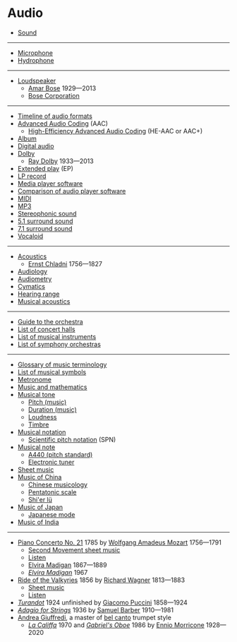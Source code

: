 # Audio
* [Sound](https://en.wikipedia.org/wiki/Sound)
---
* [Microphone](https://en.wikipedia.org/wiki/Microphone)
* [Hydrophone](https://en.wikipedia.org/wiki/Hydrophone)
---
* [Loudspeaker](https://en.wikipedia.org/wiki/Loudspeaker)
  * [Amar Bose](https://en.wikipedia.org/wiki/Amar_Bose) 1929&mdash;2013
  * [Bose Corporation](https://en.wikipedia.org/wiki/Bose_Corporation)
---
* [Timeline of audio formats](https://en.wikipedia.org/wiki/Timeline_of_audio_formats)
* [Advanced Audio Coding](https://en.wikipedia.org/wiki/Advanced_Audio_Coding) (AAC)
  * [High-Efficiency Advanced Audio Coding](https://en.wikipedia.org/wiki/High-Efficiency_Advanced_Audio_Coding) (HE-AAC or AAC+)
* [Album](https://en.wikipedia.org/wiki/Album)
* [Digital audio](https://en.wikipedia.org/wiki/Digital_audio)
* [Dolby](https://en.wikipedia.org/wiki/Dolby)
  * [Ray Dolby](https://en.wikipedia.org/wiki/Ray_Dolby) 1933&mdash;2013
* [Extended play](https://en.wikipedia.org/wiki/Extended_play) (EP)
* [LP record](https://en.wikipedia.org/wiki/LP_record)
* [Media player software](https://en.wikipedia.org/wiki/Media_player_software)
* [Comparison of audio player software](https://en.wikipedia.org/wiki/Comparison_of_audio_player_software)
* [MIDI](https://en.wikipedia.org/wiki/MIDI)
* [MP3](https://en.wikipedia.org/wiki/MP3)
* [Stereophonic sound](https://en.wikipedia.org/wiki/Stereophonic_sound)
* [5.1 surround sound](https://en.wikipedia.org/wiki/5.1_surround_sound)
* [7.1 surround sound](https://en.wikipedia.org/wiki/7.1_surround_sound)
* [Vocaloid](https://en.wikipedia.org/wiki/Vocaloid)
---
* [Acoustics](https://en.wikipedia.org/wiki/Acoustics)
  * [Ernst Chladni](https://en.wikipedia.org/wiki/Ernst_Chladni) 1756&mdash;1827
* [Audiology](https://en.wikipedia.org/wiki/Audiology)
* [Audiometry](https://en.wikipedia.org/wiki/Audiometry)
* [Cymatics](https://en.wikipedia.org/wiki/Cymatics)
* [Hearing range](https://en.wikipedia.org/wiki/Hearing_range)
* [Musical acoustics](https://en.wikipedia.org/wiki/Musical_acoustics)
---
* [Guide to the orchestra](https://www.minnesotaorchestra.org/community-education/educators-families/resources/guide/)
* [List of concert halls](https://en.wikipedia.org/wiki/List_of_concert_halls)
* [List of musical instruments](https://en.wikipedia.org/wiki/List_of_musical_instruments)
* [List of symphony orchestras](https://en.wikipedia.org/wiki/List_of_symphony_orchestras)
---
* [Glossary of music terminology](https://en.wikipedia.org/wiki/Glossary_of_music_terminology)
* [List of musical symbols](https://en.wikipedia.org/wiki/List_of_musical_symbols)
* [Metronome](https://en.wikipedia.org/wiki/Metronome)
* [Music and mathematics](https://en.wikipedia.org/wiki/Music_and_mathematics)
* [Musical tone](https://en.wikipedia.org/wiki/Musical_tone)
  * [Pitch (music)](https://en.wikipedia.org/wiki/Pitch_(music))
  * [Duration (music)](https://en.wikipedia.org/wiki/Duration_(music))
  * [Loudness](https://en.wikipedia.org/wiki/Loudness)
  * [Timbre](https://en.wikipedia.org/wiki/Timbre)
* [Musical notation](https://en.wikipedia.org/wiki/Musical_notation)
  * [Scientific pitch notation](https://en.wikipedia.org/wiki/Scientific_pitch_notation) (SPN)
* [Musical note](https://en.wikipedia.org/wiki/Musical_note)
  * [A440 (pitch standard)](https://en.wikipedia.org/wiki/A440_(pitch_standard))
  * [Electronic tuner](https://en.wikipedia.org/wiki/Electronic_tuner)
* [Sheet music](https://en.wikipedia.org/wiki/Sheet_music)
* [Music of China](https://en.wikipedia.org/wiki/Music_of_China)
  * [Chinese musicology](https://en.wikipedia.org/wiki/Chinese_musicology)
  * [Pentatonic scale](https://en.wikipedia.org/wiki/Pentatonic_scale)
  * [Shi'er lü](https://en.wikipedia.org/wiki/Shi%27er_l%C3%BC)
* [Music of Japan](https://en.wikipedia.org/wiki/Music_of_Japan)
  * [Japanese mode](https://en.wikipedia.org/wiki/Japanese_mode)
* [Music of India](https://en.wikipedia.org/wiki/Music_of_India)
---
* [Piano Concerto No. 21](https://en.wikipedia.org/wiki/Piano_Concerto_No._21_(Mozart)) 1785 by [Wolfgang Amadeus Mozart](https://en.wikipedia.org/wiki/Wolfgang_Amadeus_Mozart) 1756&mdash;1791
  * [Second Movement sheet music](https://musescore.com/user/62716/scores/902101)
  * [Listen](https://www.youtube.com/watch?v=df-eLzao63I)
  * [Elvira Madigan](https://en.wikipedia.org/wiki/Elvira_Madigan) 1867&mdash;1889
  * [*Elvira Madigan*](https://en.wikipedia.org/wiki/Elvira_Madigan_(1967_film)) 1967
* [Ride of the Valkyries](https://en.wikipedia.org/wiki/Ride_of_the_Valkyries) 1856 by [Richard Wagner](https://en.wikipedia.org/wiki/Richard_Wagner) 1813&mdash;1883
  * [Sheet music](https://musescore.com/hmscomp/scores/944826)
  * [Listen](https://www.youtube.com/watch?v=GGU1P6lBW6Q)
* [*Turandot*](https://en.wikipedia.org/wiki/Turandot) 1924 unfinished by [Giacomo Puccini](https://en.wikipedia.org/wiki/Giacomo_Puccini) 1858&mdash;1924
* [*Adagio for Strings*](https://en.wikipedia.org/wiki/Adagio_for_Strings) 1936 by [Samuel Barber](https://en.wikipedia.org/wiki/Samuel_Barber) 1910&mdash;1981
* [Andrea Giuffredi](https://www.youtube.com/watch?v=V_VPLLQIBEA), a master of [bel canto](https://en.wikipedia.org/wiki/Bel_canto) trumpet style
  * [*La Califfa*](https://en.wikipedia.org/wiki/La_Califfa) 1970 and [*Gabriel's Oboe*](https://en.wikipedia.org/wiki/Gabriel%27s_Oboe) 1986 by [Ennio Morricone](https://en.wikipedia.org/wiki/Ennio_Morricone) 1928&mdash;2020


